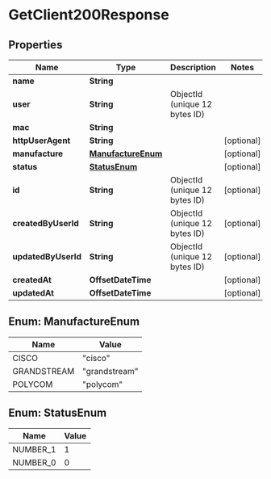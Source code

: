 

# GetClient200Response


## Properties

| Name | Type | Description | Notes |
|------------ | ------------- | ------------- | -------------|
|**name** | **String** |  |  |
|**user** | **String** | ObjectId (unique 12 bytes ID) |  |
|**mac** | **String** |  |  |
|**httpUserAgent** | **String** |  |  [optional] |
|**manufacture** | [**ManufactureEnum**](#ManufactureEnum) |  |  [optional] |
|**status** | [**StatusEnum**](#StatusEnum) |  |  [optional] |
|**id** | **String** | ObjectId (unique 12 bytes ID) |  [optional] |
|**createdByUserId** | **String** | ObjectId (unique 12 bytes ID) |  [optional] |
|**updatedByUserId** | **String** | ObjectId (unique 12 bytes ID) |  [optional] |
|**createdAt** | **OffsetDateTime** |  |  [optional] |
|**updatedAt** | **OffsetDateTime** |  |  [optional] |



## Enum: ManufactureEnum

| Name | Value |
|---- | -----|
| CISCO | &quot;cisco&quot; |
| GRANDSTREAM | &quot;grandstream&quot; |
| POLYCOM | &quot;polycom&quot; |



## Enum: StatusEnum

| Name | Value |
|---- | -----|
| NUMBER_1 | 1 |
| NUMBER_0 | 0 |



